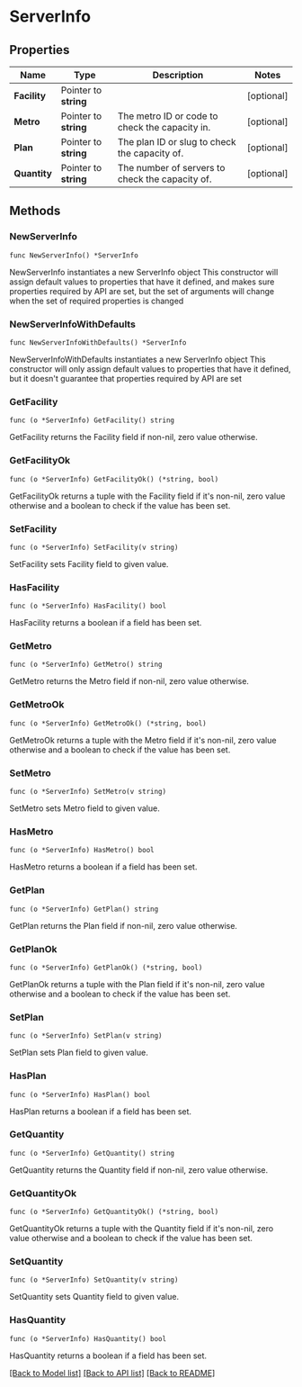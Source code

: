 # ServerInfo

## Properties

Name | Type | Description | Notes
------------ | ------------- | ------------- | -------------
**Facility** | Pointer to **string** |  | [optional] 
**Metro** | Pointer to **string** | The metro ID or code to check the capacity in. | [optional] 
**Plan** | Pointer to **string** | The plan ID or slug to check the capacity of. | [optional] 
**Quantity** | Pointer to **string** | The number of servers to check the capacity of. | [optional] 

## Methods

### NewServerInfo

`func NewServerInfo() *ServerInfo`

NewServerInfo instantiates a new ServerInfo object
This constructor will assign default values to properties that have it defined,
and makes sure properties required by API are set, but the set of arguments
will change when the set of required properties is changed

### NewServerInfoWithDefaults

`func NewServerInfoWithDefaults() *ServerInfo`

NewServerInfoWithDefaults instantiates a new ServerInfo object
This constructor will only assign default values to properties that have it defined,
but it doesn't guarantee that properties required by API are set

### GetFacility

`func (o *ServerInfo) GetFacility() string`

GetFacility returns the Facility field if non-nil, zero value otherwise.

### GetFacilityOk

`func (o *ServerInfo) GetFacilityOk() (*string, bool)`

GetFacilityOk returns a tuple with the Facility field if it's non-nil, zero value otherwise
and a boolean to check if the value has been set.

### SetFacility

`func (o *ServerInfo) SetFacility(v string)`

SetFacility sets Facility field to given value.

### HasFacility

`func (o *ServerInfo) HasFacility() bool`

HasFacility returns a boolean if a field has been set.

### GetMetro

`func (o *ServerInfo) GetMetro() string`

GetMetro returns the Metro field if non-nil, zero value otherwise.

### GetMetroOk

`func (o *ServerInfo) GetMetroOk() (*string, bool)`

GetMetroOk returns a tuple with the Metro field if it's non-nil, zero value otherwise
and a boolean to check if the value has been set.

### SetMetro

`func (o *ServerInfo) SetMetro(v string)`

SetMetro sets Metro field to given value.

### HasMetro

`func (o *ServerInfo) HasMetro() bool`

HasMetro returns a boolean if a field has been set.

### GetPlan

`func (o *ServerInfo) GetPlan() string`

GetPlan returns the Plan field if non-nil, zero value otherwise.

### GetPlanOk

`func (o *ServerInfo) GetPlanOk() (*string, bool)`

GetPlanOk returns a tuple with the Plan field if it's non-nil, zero value otherwise
and a boolean to check if the value has been set.

### SetPlan

`func (o *ServerInfo) SetPlan(v string)`

SetPlan sets Plan field to given value.

### HasPlan

`func (o *ServerInfo) HasPlan() bool`

HasPlan returns a boolean if a field has been set.

### GetQuantity

`func (o *ServerInfo) GetQuantity() string`

GetQuantity returns the Quantity field if non-nil, zero value otherwise.

### GetQuantityOk

`func (o *ServerInfo) GetQuantityOk() (*string, bool)`

GetQuantityOk returns a tuple with the Quantity field if it's non-nil, zero value otherwise
and a boolean to check if the value has been set.

### SetQuantity

`func (o *ServerInfo) SetQuantity(v string)`

SetQuantity sets Quantity field to given value.

### HasQuantity

`func (o *ServerInfo) HasQuantity() bool`

HasQuantity returns a boolean if a field has been set.


[[Back to Model list]](../README.md#documentation-for-models) [[Back to API list]](../README.md#documentation-for-api-endpoints) [[Back to README]](../README.md)


